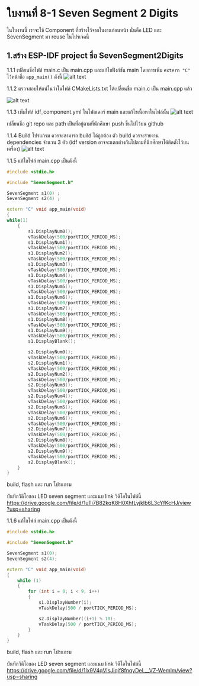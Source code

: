 # ใบงานที่ 8-1 Seven Segment 2 Digits
ในใบงานนี้ เราจะใช้ Component ที่สร้างไว้จากในงานก่อนหน้า นั่นคือ LED และ SevenSegment มา reuse ในโปรเจคนี้

## 1.สร้าง ESP-IDF project ชื่อ  SevenSegment2Digits

1.1.1  เปลียนชื่อไฟล์ main.c เป็น main.cpp และแก้ไขฟังก์ชัน main โดยการเพิ่ม `extern "C"` ไว้หน้าชื่อ `app_main()` ดังนี้ 
![alt text](./Pictures/image-4.png)

1.1.2  ตรวจสอบให้แน่ในว่าในไฟล์ CMakeLists.txt ได้เปลี่ยนขื่อ main.c เป็น main.cpp แล้ว

![alt text](./Pictures/image-1.png)

1.1.3 เพิ่มไฟล์ idf_component.yml ในโฟลเดอร์ main และแก้ไขเนื้อหาในไฟล์นั้น
![alt text](./Pictures/image-2.png)

เปลี่ยนชื่อ git repo และ path เป็นที่อยู่ตามที่นักศึกษา push ขึ้นไปไว้บน github

1.1.4 Build โปรแกรม ควรจะสามารถ build ได้ถูกต้อง
ตัว build ควรจะรายงาน dependencies  จำนวน 3 ตัว (idf version อาจจะแตกต่างกันไปตามที่นึกศึกษาได้ติดตั้งไว้บนเครื่อง)
![alt text](./Pictures/image-3.png)


1.1.5 แก้ไขไฟล์ main.cpp เป็นดังนี้

```cpp
#include <stdio.h>

#include "SevenSegment.h"

SevenSegment s1(0) ;
SevenSegment s2(4) ;

extern "C" void app_main(void)
{
while(1)
    {
        s1.DisplayNum0();
        vTaskDelay(500/portTICK_PERIOD_MS);
        s1.DisplayNum1();
        vTaskDelay(500/portTICK_PERIOD_MS);
        s1.DisplayNum2();
        vTaskDelay(500/portTICK_PERIOD_MS);
        s1.DisplayNum3();
        vTaskDelay(500/portTICK_PERIOD_MS);
        s1.DisplayNum4();
        vTaskDelay(500/portTICK_PERIOD_MS);
        s1.DisplayNum5();
        vTaskDelay(500/portTICK_PERIOD_MS);
        s1.DisplayNum6();
        vTaskDelay(500/portTICK_PERIOD_MS);
        s1.DisplayNum7();
        vTaskDelay(500/portTICK_PERIOD_MS);
        s1.DisplayNum8();
        vTaskDelay(500/portTICK_PERIOD_MS);
        s1.DisplayNum9();
        vTaskDelay(500/portTICK_PERIOD_MS);
        s1.DisplayBlank();

        s2.DisplayNum0();
        vTaskDelay(500/portTICK_PERIOD_MS);
        s2.DisplayNum1();
        vTaskDelay(500/portTICK_PERIOD_MS);
        s2.DisplayNum2();
        vTaskDelay(500/portTICK_PERIOD_MS);
        s2.DisplayNum3();
        vTaskDelay(500/portTICK_PERIOD_MS);
        s2.DisplayNum4();
        vTaskDelay(500/portTICK_PERIOD_MS);
        s2.DisplayNum5();
        vTaskDelay(500/portTICK_PERIOD_MS);
        s2.DisplayNum6();
        vTaskDelay(500/portTICK_PERIOD_MS);
        s2.DisplayNum7();
        vTaskDelay(500/portTICK_PERIOD_MS);
        s2.DisplayNum8();
        vTaskDelay(500/portTICK_PERIOD_MS);
        s2.DisplayNum9();
        vTaskDelay(500/portTICK_PERIOD_MS);
        s2.DisplayBlank();
    } 
}
```


build, flash และ run โปรแกรม

บันทึกวิดิโอของ LED seven segment และแนบ link วิดีโอในไฟล์นี้
https://drive.google.com/file/d/1uTi7B82kqK8H0XhfLyjkIb6L3cYfKcHJ/view?usp=sharing


1.1.6 แก้ไขไฟล์ main.cpp เป็นดังนี้

```cpp
#include <stdio.h>

#include "SevenSegment.h"

SevenSegment s1(0);
SevenSegment s2(4);

extern "C" void app_main(void)
{
    while (1)
    {
        for (int i = 0; i < 9; i++)
        {
            s1.DisplayNumber(i);
            vTaskDelay(500 / portTICK_PERIOD_MS);

            s2.DisplayNumber((i+1) % 10);
            vTaskDelay(500 / portTICK_PERIOD_MS);
        }
    }
}
```

build, flash และ run โปรแกรม

บันทึกวิดิโอของ LED seven segment และแนบ link วิดีโอในไฟล์นี้
https://drive.google.com/file/d/1Ix9V4qVlsJiqif8fnqyDeL__VZ-WemIm/view?usp=sharing

